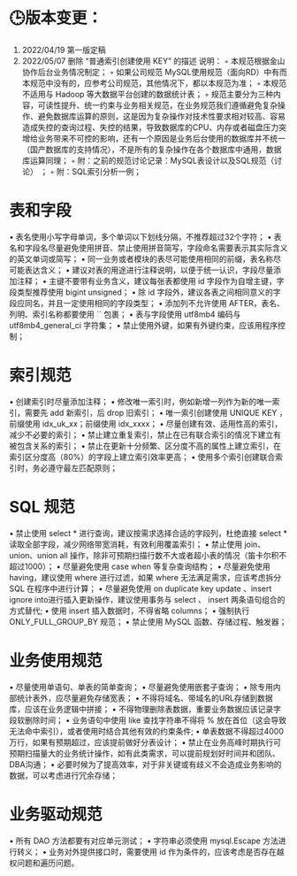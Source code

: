 # 🕒版本变更：
1. 2022/04/19 第一版定稿
2. 2022/05/07 删除 “普通索引创建使用 KEY” 的描述
说明：
    ◦ 本规范根据金山协作后台业务情况制定；
    ◦ 如果公司规范 MySQL使用规范（面向RD）中有而本规范中没有的，应参考公司规范，其他情况下，都以本规范为准；
    ◦ 本规范不适用与 Hadoop 等大数据平台创建的数据统计表；
    ◦ 规范主要分为三种内容，可读性提升、统一约束与业务相关规范，在业务规范我们遵循避免复杂操作、避免数据库运算的原则，这是因为复杂操作对技术性要求相对较高、容易造成失控的查询过程、失控的结果，导致数据库的CPU、内存或者磁盘压力突增给业务带来不可控的影响，还有一个原因是业务后台使用的数据库并不统一（国产数据库的支持情况），不是所有的复杂操作在各个数据库中通用，数据库运算同理；
    ◦ 附：之前的规范讨论记录：MySQL表设计以及SQL规范（讨论） ；
    ◦ 附：SQL索引分析一例；
# 表和字段
• 表名使用小写字母单词，多个单词以下划线分隔，不推荐超过32个字符；
• 表名和字段名尽量避免使用拼音、禁止使用拼音简写，字段命名需要表示其实际含义的英文单词或简写；
• 同一业务或者模块的表尽可能使用相同的前缀，表名称尽可能表达含义；
• 建议对表的用途进行注释说明，以便于统一认识，字段尽量添加注释；
• 主键不要带有业务含义，建议每张表都使用 id 字段作为自增主键，字段类型推荐使用 bigint unsigned；
• 除 id 字段外，建议各表之间相同意义的字段应同名，并且一定使用相同的字段类型；
• 添加列不允许使用 AFTER，表名、列明、索引名称都要使用 `` 包裹；
• 表与字段使用 utf8mb4 编码与 utf8mb4_general_ci 字符集；
• 禁止使用外键，如果有外键约束，应该用程序控制；

# 索引规范
• 创建索引时尽量添加注释；
• 修改唯一索引时，例如新增一列作为新的唯一索引，需要先 add 新索引，后 drop 旧索引；
• 唯一索引创建使用 UNIQUE KEY ，前缀使用 idx_uk_xx；前缀使用 idx_xxxx；
• 尽量创建有效、适用性高的索引，减少不必要的索引；
• 禁止建立重复索引，禁止在已有联合索引的情况下建立有被包含关系的索引；
• 禁止在更新十分频繁、区分度不高的属性上建立索引，在索引区分度高（80%）的字段上建立索引效率更高；
• 使用多个索引创建联合索引时，务必遵守最左匹配原则；

# SQL 规范
• 禁止使用 select * 进行查询，建议按需求选择合适的字段列，杜绝直接 select * 读取全部字段，减少网络带宽消耗，有效利用覆盖索引；
• 禁止使用 join、union、union all 操作，除非可预期扫描行数不大或者超小表的情况（笛卡尔积不超过1000）；
• 尽量避免使用 case when 等复杂查询结构；
• 尽量避免使用 having，建议使用 where 进行过滤，如果 where 无法满足需求，应该考虑拆分 SQL 在程序中进行计算；
• 尽量避免使用 on duplicate key update 、insert ignore into进行插入更新操作，建议使用事务与 select 、 insert 两条语句组合的方式替代;
• 使用 insert 插入数据时，不得省略 columns；
• 强制执行 ONLY_FULL_GROUP_BY 规范；
• 禁止使用 MySQL 函数、存储过程、触发器；

# 业务使用规范
• 尽量使用单语句、单表的简单查询；
• 尽量避免使用嵌套子查询；
• 除专用内部统计表外，应尽量避免存储宽表；
• 不得将域名、带域名的URL存储到数据库，应该在业务逻辑中拼接；
• 不得物理删除表数据，重要业务数据应该记录字段软删除时间；
• 业务语句中使用 like 查找字符串不得将 % 放在首位（这会导致无法命中索引），或者使用时结合其他有效的约束条件;
• 单表数据不得超过4000万行，如果有预期超过，应该提前做好分表设计；
• 禁止在业务高峰时期执行可预期扫描量大的业务统计操作，如有此类需求，可以提前规划好时间并和团队、DBA沟通；
• 必要时候为了提高效率，对于非关键或有歧义不会造成业务影响的数据，可以考虑进行冗余存储；

# 业务驱动规范
• 所有 DAO 方法都要有对应单元测试；
• 字符串必须使用 mysql.Escape 方法进行转义；
• 业务对外提供接口时，需要使用 id 作为条件的，应该考虑是否存在越权问题和遍历问题。
